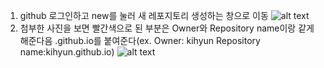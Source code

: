 1. github 로그인하고 new를 눌러 새 레포지토리 생성하는 창으로 이동
   ![alt text](cp1.png)
2. 첨부한 사진을 보면 빨간색으로 된 부분은 Owner와 Repository name이랑 같게 해준다음 .github.io를 붙여준다(ex. Owner: kihyun Repository name:kihyun.github.io)
   ![alt text](cp1.png)
